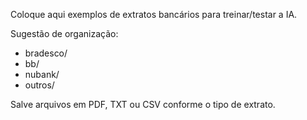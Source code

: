 Coloque aqui exemplos de extratos bancários para treinar/testar a IA.

Sugestão de organização:
- bradesco/
- bb/
- nubank/
- outros/

Salve arquivos em PDF, TXT ou CSV conforme o tipo de extrato.
